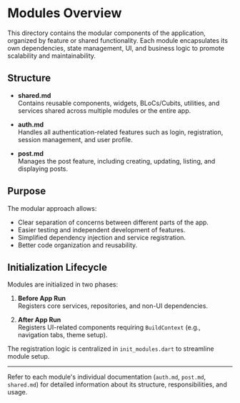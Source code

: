# Modules Overview

This directory contains the modular components of the application, organized by feature or shared functionality. Each module encapsulates its own dependencies, state management, UI, and business logic to promote scalability and maintainability.

## Structure

- **shared.md**  
  Contains reusable components, widgets, BLoCs/Cubits, utilities, and services shared across multiple modules or the entire app.

- **auth.md**  
  Handles all authentication-related features such as login, registration, session management, and user profile.

- **post.md**  
  Manages the post feature, including creating, updating, listing, and displaying posts.

## Purpose

The modular approach allows:

- Clear separation of concerns between different parts of the app.
- Easier testing and independent development of features.
- Simplified dependency injection and service registration.
- Better code organization and reusability.

## Initialization Lifecycle

Modules are initialized in two phases:

1. **Before App Run**  
   Registers core services, repositories, and non-UI dependencies.

2. **After App Run**  
   Registers UI-related components requiring `BuildContext` (e.g., navigation tabs, theme setup).

The registration logic is centralized in `init_modules.dart` to streamline module setup.

---

Refer to each module's individual documentation (`auth.md`, `post.md`, `shared.md`) for detailed information about its structure, responsibilities, and usage.